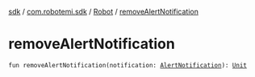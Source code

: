 [sdk](../../index.md) / [com.robotemi.sdk](../index.md) / [Robot](index.md) / [removeAlertNotification](./remove-alert-notification.md)

# removeAlertNotification

`fun removeAlertNotification(notification: `[`AlertNotification`](../../com.robotemi.sdk.notification/-alert-notification/index.md)`): `[`Unit`](https://kotlinlang.org/api/latest/jvm/stdlib/kotlin/-unit/index.html)